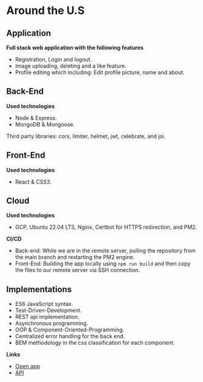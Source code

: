 # Around the U.S

## Application

**Full stack web application with the following features**

- Registration, Login and logout.
- Image uploading, deleting and a like feature.
- Profile editing which including: Edit profile picture, name and about.

## Back-End

**Used technologies**

- Node & Express.
- MongoDB & Mongoose.

Third party libraries: cors, limiter, helmet, jwt, celebrate, and joi.

## Front-End

**Used technologies**

- React & CSS3.

## Cloud

**Used technologies**

- GCP, Ubuntu 22.04 LTS, Nginx, Certbot for HTTPS redirection, and PM2.

**CI/CD**

- Back-end: While we are in the remote server, pulling the repository from the main branch and restarting the PM2 engine.
- Front-End: Building the app locally using `npm run build` and then copy the files to our remote server via SSH connection.

## Implementations

- ES6 JavaScript syntax.
- Test-Driven-Development.
- REST api implementation.
- Asynchronous programming.
- OOP & Component-Oriented-Programming.
- Centralized error handling for the back end.
- BEM methodology in the css classification for each component.

**Links**

- [Open app](https://aroundus.tamir.students.nomoredomainssbs.ru)
- [API](https://api.aroundus.tamir.students.nomoredomainssbs.ru)
